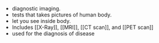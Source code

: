 - diagnostic imaging.
- tests that takes pictures of human body.
- let you see inside body.
- Includes [[X-Ray]], [[MRI]], [[CT scan]], and [[PET scan]]
- used for the diagnosis of disease